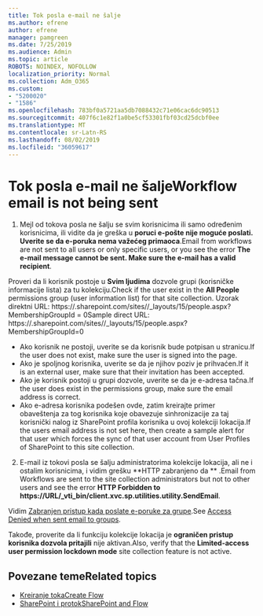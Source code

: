 ```yaml
---
title: Tok posla e-mail ne šalje
ms.author: efrene
author: efrene
manager: pamgreen
ms.date: 7/25/2019
ms.audience: Admin
ms.topic: article
ROBOTS: NOINDEX, NOFOLLOW
localization_priority: Normal
ms.collection: Adm_O365
ms.custom:
- "5200020"
- "1586"
ms.openlocfilehash: 783bf0a5721aa5db7088432c71e06cac6dc90513
ms.sourcegitcommit: 407f6c1e82f1a0be5cf53301fbf03cd25dcbf0ee
ms.translationtype: MT
ms.contentlocale: sr-Latn-RS
ms.lasthandoff: 08/02/2019
ms.locfileid: "36059617"
---
```

# <a name="workflow-email-is-not-being-sent"></a><span data-ttu-id="06b4c-102">Tok posla e-mail ne šalje</span><span class="sxs-lookup"><span data-stu-id="06b4c-102">Workflow email is not being sent</span></span>

1. <span data-ttu-id="06b4c-103">Mejl od tokova posla ne šalju se svim korisnicima ili samo određenim korisnicima, ili vidite da je greška u **poruci e-pošte nije moguće poslati. Uverite se da e-poruka nema važećeg primaoca**.</span><span class="sxs-lookup"><span data-stu-id="06b4c-103">Email from workflows are not sent to all users or only specific users, or you see the error **The e-mail message cannot be sent. Make sure the e-mail has a valid recipient**.</span></span>

<span data-ttu-id="06b4c-104">Proveri da li korisnik postoje u **Svim ljudima** dozvole grupi (korisničke informacije lista) za tu kolekciju.</span><span class="sxs-lookup"><span data-stu-id="06b4c-104">Check if the user exist in the **All People** permissions group (user information list) for that site collection.</span></span>  <span data-ttu-id="06b4c-105">Uzorak direktni URL: https://<tenant>.sharepoint.com/sites/<sitename>/_layouts/15/people.aspx? MembershipGroupId = 0</span><span class="sxs-lookup"><span data-stu-id="06b4c-105">Sample direct URL: https://<tenant>.sharepoint.com/sites/<sitename>/_layouts/15/people.aspx?MembershipGroupId=0</span></span>

- <span data-ttu-id="06b4c-106">Ako korisnik ne postoji, uverite se da korisnik bude potpisan u stranicu.</span><span class="sxs-lookup"><span data-stu-id="06b4c-106">If the user does not exist, make sure the user is signed into the page.</span></span> 
- <span data-ttu-id="06b4c-107">Ako je spoljnog korisnika, uverite se da je njihov poziv je prihvaćen.</span><span class="sxs-lookup"><span data-stu-id="06b4c-107">If it is an external user, make sure that their invitation has been accepted.</span></span>
- <span data-ttu-id="06b4c-108">Ako je korisnik postoji u grupi dozvole, uverite se da je e-adresa tačna.</span><span class="sxs-lookup"><span data-stu-id="06b4c-108">If the user does exist in the permissions group, make sure the email address is correct.</span></span>
- <span data-ttu-id="06b4c-109">Ako e-adresa korisnika podešen ovde, zatim kreirajte primer obaveštenja za tog korisnika koje obavezuje sinhronizacije za taj korisnički nalog iz SharePoint profila korisnika u ovoj kolekciji lokacija.</span><span class="sxs-lookup"><span data-stu-id="06b4c-109">If the users email address is not set here, then create a sample alert for that user which forces the sync of that user account from User Profiles of SharePoint to this site collection.</span></span>
 
2. <span data-ttu-id="06b4c-110">E-mail iz tokovi posla se šalju administratorima kolekcije lokacija, ali ne i ostalim korisnicima, i vidim grešku \*\*HTTP zabranjeno da <spam> <spam> \*\* <spam> <spam>.</span><span class="sxs-lookup"><span data-stu-id="06b4c-110">Email from Workflows are sent to the site collection administrators but not to other users and see the error **HTTP Forbidden to <spam><spam>https://URL/_vti_bin/client.xvc.sp.utilities.utility.SendEmail**<spam><spam>.</span></span>
 

<span data-ttu-id="06b4c-111">Vidim [Zabranjen pristup kada poslate e-poruke za grupe](https://docs.microsoft.com/sharepoint/support/server-admin/access-denied-when-send-an-email-to-groups).</span><span class="sxs-lookup"><span data-stu-id="06b4c-111">See [Access Denied when sent email to groups](https://docs.microsoft.com/sharepoint/support/server-admin/access-denied-when-send-an-email-to-groups).</span></span>

<span data-ttu-id="06b4c-112">Takođe, proverite da li funkciju kolekcije lokacija je **ograničen pristup korisnika dozvola pritajili** nije aktivan.</span><span class="sxs-lookup"><span data-stu-id="06b4c-112">Also, verify that the **Limited-access user permission lockdown mode** site collection feature is not active.</span></span>

## <a name="related-topics"></a><span data-ttu-id="06b4c-113">Povezane teme</span><span class="sxs-lookup"><span data-stu-id="06b4c-113">Related topics</span></span>
- [<span data-ttu-id="06b4c-114">Kreiranje toka</span><span class="sxs-lookup"><span data-stu-id="06b4c-114">Create Flow</span></span>](https://support.office.com/article/Create-a-flow-for-a-list-or-library-in-SharePoint-Online-or-OneDrive-for-Business-a9c3e03b-0654-46af-a254-20252e580d01) 
- [<span data-ttu-id="06b4c-115">SharePoint i protok</span><span class="sxs-lookup"><span data-stu-id="06b4c-115">SharePoint and Flow</span></span>](https://flow.microsoft.com/blog/sharepoint-and-flow/) 


